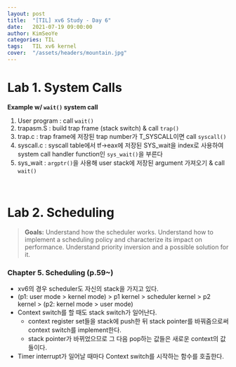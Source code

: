 ```yaml
---
layout: post
title:  "[TIL] xv6 Study - Day 6"
date:   2021-07-19 09:00:00
author: KimSeoYe
categories: TIL
tags:   TIL xv6 kernel
cover:  "/assets/headers/mountain.jpg"
---
```


# Lab 1. System Calls

**Example w/ `wait()` system call**

1. User program : call `wait()`
2. trapasm.S : build trap frame (stack switch) & call `trap()`
3. trap.c : trap frame에 저장된 trap number가 T_SYSCALL이면 call `syscall()`
4. syscall.c : syscall table에서 tf->eax에 저장된 SYS_wait을 index로 사용하여 system call handler function인 `sys_wait()`을 부른다
5. sys_wait : `argptr()`을 사용해 user stack에 저장된 argument 가져오기 & call `wait()`

<br>

# Lab 2. Scheduling

> **Goals:** Understand how the scheduler works. Understand how to implement a scheduling policy and characterize its impact on performance. Understand priority inversion and a possible solution for it.


### Chapter 5. Scheduling (p.59~)

- xv6의 경우 scheduler도 자신의 stack을 가지고 있다.
- (p1: user mode > kernel mode) > p1 kernel > scheduler kernel > p2 kernel > (p2: kernel mode > user mode)
- Context switch를 할 때도 stack switch가 일어난다.
  - context register set들을 stack에 push한 뒤 stack pointer를 바꿔줌으로써 context switch를 implement한다.
  - stack pointer가 바뀌었으므로 그 다음 pop하는 값들은 새로운 context의 값들이다.
- Timer interrupt가 일어날 때마다 Context switch를 시작하는 함수를 호출한다. 

